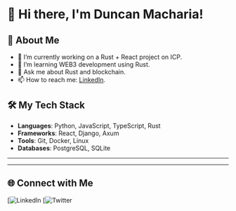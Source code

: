 # 👋 Hi there, I'm Duncan Macharia!

## 🚀 About Me
- 🔭 I’m currently working on a Rust + React project on ICP.
- 🌱 I’m learning WEB3 development using Rust.
- 💬 Ask me about Rust and blockchain.
- 📫 How to reach me: [LinkedIn](https://www.linkedin.com/in/johndoe).

## 🛠️ My Tech Stack
- **Languages**: Python, JavaScript, TypeScript, Rust
- **Frameworks**: React, Django, Axum
- **Tools**: Git, Docker, Linux
- **Databases**: PostgreSQL, SQLite

---


---

## 🌐 Connect with Me
[![LinkedIn](https://www.linkedin.com/in/trade-hub-b9b7a4218/)
[![Twitter](https://twitter.com/Machaa_bugs)


<!--
**Devdannetworks/Devdannetworks** is a ✨ _special_ ✨ repository because its `README.md` (this file) appears on your GitHub profile.

Here are some ideas to get you started:

- 🔭 I’m currently working on ...
- 🌱 I’m currently learning ...
- 👯 I’m looking to collaborate on ...
- 🤔 I’m looking for help with ...
- 💬 Ask me about ...
- 📫 How to reach me: ...
- 😄 Pronouns: ...
- ⚡ Fun fact: ...
-->
